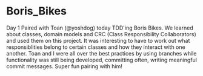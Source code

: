 Boris_Bikes
===========

Day 1 
Paired with Toan (@yoshdog) today TDD'ing Boris Bikes. We learned about classes, domain models and CRC (Class Responsibility Collaborators) and used them on this project. It was interesting to have to work out what responsiblities belong to certain classes and how they interact with one another. Toan and I were all over the best practices by using branches while functionality was still being developed, committing often, writing meaningful commit messages. Super fun pairing with him!
